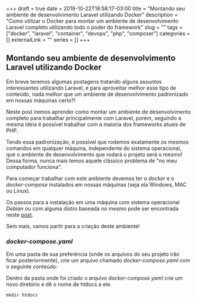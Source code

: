 +++ 
draft = true
date = 2019-10-22T18:58:17-03:00
title = "Montando seu ambiente de desenvolvimento Laravel utilizando Docker"
description = "Como utilizar o Docker para montar um ambiente de desenvolvimento Laravel completo utilizando todo o poder do framework"
slug = "" 
tags = ["docker", "laravel", "container", "devops", "php", "composer"]
categories = []
externalLink = ""
series = []
+++

## Montando seu ambiente de desenvolvimento Laravel utilizando Docker

Em breve teremos algumas postagens tratando alguns assuntos interessantes utilizando Laravel, e para aproveitar melhor esse tipo de conteúdo, nada melhor que um ambiente de desenvolvimento padronizado em nossas máquinas certo?!

Neste post iremos aprender como montar um ambiente de desenvolvimento completo para trabalhar principalmente com Laravel, porém, seguindo a mesma ideia é possível trabalhar com a maioria dos frameworks atuais de PHP.

Tendo essa padronização, é possível que rodemos exatamente os mesmos comandos em qualquer máquina, independente do sistema operacional, que o ambiente de desenvolvimento que rodará o projeto será o mesmo!  Dessa forma, nunca mais temos aquele clássico problema de "no meu computador funciona".

Para começar trabalhar com este ambiente devemos ter o *docker* e o *docker-compose* instalados em nossas máquinas (seja ela Windows, MAC ou Linux).

Os passos para a instalação em uma máquina com sistema operacional *Debian* ou com alguma distro baseada no mesmo pode ser encontrada neste [post](https://marcosteodoro.github.io/posts/dockerizando-seu-ambiente-de-desenvolvimento-php/).

Sem mais, vamos partir para a criação deste ambiente!

### *docker-compose.yaml*

Em uma pasta de sua preferência (onde os arquivos do seu projeto irão ficar posteriormente), crie um arquivo chamado *docker-compose.yaml* com o seguinte conteúdo: 

<script src="https://gist.github.com/marcosteodoro/06396ae7a243064903702cc547512ed8.js"></script>

Dentro da pasta onde foi criado o arquivo *docker-compose.yaml* crie um novo diretório e dê o nome de htdocs a ele.

``
mkdir htdocs 
``
